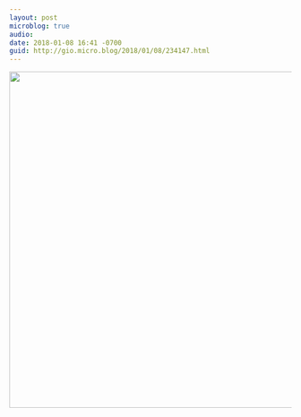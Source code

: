 ```yaml
---
layout: post
microblog: true
audio: 
date: 2018-01-08 16:41 -0700
guid: http://gio.micro.blog/2018/01/08/234147.html
---
```



<img src="http://microblog.stevegio.net/uploads/2018/c267118a31.jpg" width="600" height="600" />
